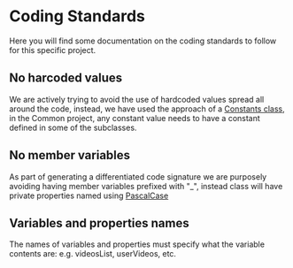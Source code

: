 # Coding Standards

Here you will find some documentation on the coding standards to follow for this specific project.

## No harcoded values
We are actively trying to avoid the use of hardcoded values spread all around the code, instead, we have used the approach of a [Constants class](src/FairPlayTubeSln/FairPlayTube.Common/Global/Constants.cs), 
in the Common project, any constant value needs to have a constant defined in some of the subclasses.

## No member variables
As part of generating a differentiated code signature we are purposely avoiding having member variables prefixed with "_", instead class will have private properties named using [PascalCase](https://www.theserverside.com/definition/Pascal-case)

## Variables and properties names
The names of variables and properties must specify what the variable contents are: e.g. videosList, userVideos, etc.

